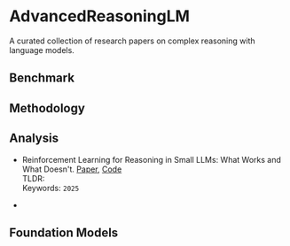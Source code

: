 <!--
 * @Author: Zhenyu Wu
 * @Date: 2025-04-29 08:41:02
 * @LastEditTime: 2025-04-29 09:17:01
-->
# AdvancedReasoningLM
A curated collection of research papers on complex reasoning with language models.

## Benchmark

## Methodology

## Analysis
 - Reinforcement Learning for Reasoning in Small LLMs: What Works and What Doesn't. [Paper](https://arxiv.org/pdf/2503.16219), [Code](https://github.com/knoveleng/open-rs)<br>
    TLDR: <br>
    Keywords: `2025`

 - 

## Foundation Models
